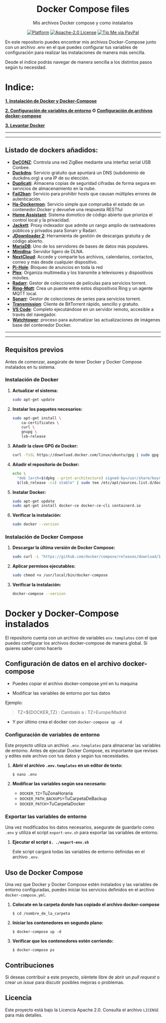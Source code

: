 
<div align="center">
  
  # Docker Compose files
  
  Mis archivos Docker compose y como instalarlos
  
  [![Platform](https://img.shields.io/badge/platform-Docker-blue)](https://www.docker.com/)
  [![Apache-2.0 License](https://img.shields.io/github/license/containrrr/watchtower.svg)](https://www.apache.org/licenses/LICENSE-2.0)
  [![Tip Me via PayPal](https://img.shields.io/badge/PayPal-tip%20me-blue.svg?logo=paypal&style=flat)](https://www.paypal.me/EleazarDevTech)

</div>


En este repositorio puedes encontrar mis archivos Docker-Compose junto con un archivo .env en el que puedes configurar tus variables de configuración para realizar las instalaciones de manera más sencilla.

Desde el índice podrás navegar de manera sencilla a los distintos pasos según tu necesidad.

# Indice: 

[**1. Instalación de Docker y Docker-Compose**](/README.md###Instalación-de-Docker)

[**2. Configuración de variables de entorno**](/README.md###Configuración-de-variables-de-entorno)
**O** 
[**Configuración de archivos docker-compose**](/README.md##Configuración-de-datos-en-el-archivo-docker-compose)

[**3. Levantar Docker**](/README.md##Uso-de-Docker-Compose)

---
---
## Listado de dockers añadidos:
- [**DeCONZ**](https://github.com/deconz-community/deconz-docker): Controla una red ZigBee mediante una interfaz serial USB Conbee.
- [**Duckdns**](https://github.com/linuxserver/docker-duckdns): Servicio gratuito que apuntará un DNS (subdominio de duckdns.org) a una IP de su elección.
- [**Duplicati**](https://github.com/duplicati/duplicati): Almacena copias de seguridad cifradas de forma segura en servicios de almacenamiento en la nube.
- [**Fail2ban**](https://docs.linuxserver.io/images/docker-fail2ban/): Servicio para prohibir hosts que causan múltiples errores de autenticación.
- [**Ha-Dockermon**](https://github.com/philhawthorne/ha-dockermon): Servicio simple que comprueba el estado de un contenedor.Docker y devuelve una respuesta RESTful
- [**Home Assistant**](https://github.com/home-assistant/core): Sistema domotico de código abierto que prioriza el control local y la privacidad.
- [**Jackett**](https://hub.docker.com/r/linuxserver/jackett): Proxy indexador que admite un rango amplio de rastreadores públicos y privados para Sonarr y Radarr.
- [**JDownloader 2**](https://github.com/jlesage/docker-jdownloader-2): Herramienta de gestión de descargas gratuita y de código abierto.
- [**MariaDB**](https://hub.docker.com/r/linuxserver/mariadb): Uno de los servidores de bases de datos más populares.
- [**Minidlna**](https://github.com/crocandr/docker-minidlna): Servidor ligero de DLNA.
- [**NextCloud**](https://github.com/nextcloud/docker): Accede y comparte tus archivos, calendarios, contactos, correo y más desde cualquier dispositivo.
- [**Pi-Hole**](https://github.com/pi-hole/docker-pi-hole): Bloqueo de anuncios en toda la red
- [**Plex**](https://docs.linuxserver.io/images/docker-plex/): Organiza multimedia y los transmite a televisores y dispositivos móviles.
- [**Radarr**](https://docs.linuxserver.io/images/docker-radarr): Gestor de colecciones de películas para servicios torrent.
- [**Ring-Mqtt**](https://github.com/tsightler/ring-mqtt): Crea un puente entre estos dispositivos Ring y un agente MQTT local.
- [**Sonarr**](https://github.com/hotio/sonarr): Gestor de colecciones de series para servicios torrent.
- [**Transmission**](https://hub.docker.com/r/linuxserver/transmission): Cliente de BitTorrent rápido, sencillo y gratuito.
- [**VS Code**](https://docs.linuxserver.io/images/docker-code-server/): Completo ejecutándose en un servidor remoto, accesible a través del navegador.
- [**Watchtower**](https://github.com/containrrr/watchtower): proceso para automatizar las actualizaciones de imágenes base del contenedor Docker.


---
---
## Requisitos previos

Antes de comenzar, asegúrate de tener Docker y Docker Compose instalados en tu sistema.

### Instalación de Docker

1. **Actualizar el sistema:**

   ```bash
   sudo apt-get update
   ```

2. **Instalar los paquetes necesarios:**

   ```bash
   sudo apt-get install \
       ca-certificates \
       curl \
       gnupg \
       lsb-release
   ```

3. **Añadir la clave GPG de Docker:**

   ```bash
   curl -fsSL https://download.docker.com/linux/ubuntu/gpg | sudo gpg --dearmor -o /usr/share/keyrings/docker-archive-keyring.gpg
   ```

4. **Añadir el repositorio de Docker:**

   ```bash
   echo \
     "deb [arch=$(dpkg --print-architecture) signed-by=/usr/share/keyrings/docker-archive-keyring.gpg] https://download.docker.com/linux/ubuntu \
     $(lsb_release -cs) stable" | sudo tee /etc/apt/sources.list.d/docker.list > /dev/null
   ```

5. **Instalar Docker:**

   ```bash
   sudo apt-get update
   sudo apt-get install docker-ce docker-ce-cli containerd.io
   ```

6. **Verificar la instalación:**

   ```bash
   sudo docker --version
   ```

### Instalación de Docker Compose

1. **Descargar la última versión de Docker Compose:**

   ```bash
   sudo curl -L "https://github.com/docker/compose/releases/download/1.29.2/docker-compose-$(uname -s)-$(uname -m)" -o /usr/local/bin/docker-compose
   ```

2. **Aplicar permisos ejecutables:**

   ```bash
   sudo chmod +x /usr/local/bin/docker-compose
   ```

3. **Verificar la instalación:**

   ```bash
   docker-compose --version
   ```

# Docker y Docker-Compose instalados

El repositorio cuenta con un archivo de variables `env.templates` con el que puedes configurar los archivos docker-compose de manera global. Si quieres saber como hacerlo

## Configuración de datos en el archivo docker-compose

* Puedes copiar el archivo docker-compose.yml en tu maquina

* Modificar las variables de entorno por tus datos

 Ejemplo:
>  TZ=${DOCKER_TZ}
: Cambialo a :
> TZ=Europe/Madrid

* Y por último crea el docker con ```docker-compose up -d```

###  Configuración de variables de entorno

Este proyecto utiliza un archivo `.env.templates` para almacenar las variables de entorno. Antes de ejecutar Docker Compose, es importante que revises y edites este archivo con tus datos y según tus necesidades.

1. **Abrir el archivo `.env.templates` en un editor de texto:**

   `$ nano .env`

2. **Modificar las variables según sea necesario:**

   - `DOCKER_TZ`=TuZonaHoraria
   - `DOCKER_PATH_BACKUPS`=TuCarpetaDeBackup
   - `DOCKER_PATCH`=TuCarpetaDocker

   

### Exportar las variables de entorno

Una vez modificados los datos necesarios, asegurate de guardarlo como `.env` y utiliza el script `export-env.sh` para exportar las variables de entorno.

1. **Ejecutar el script `$. ./export-env.sh`**

   Este script cargará todas las variables de entorno definidas en el archivo `.env`.

## Uso de Docker Compose

Una vez que Docker y Docker Compose estén instalados y las variables de entorno configuradas, puedes iniciar los servicios definidos en el archivo `docker-compose.yml`.

1. **Colocate en la carpeta donde has copiado el archivo docker-compose**
    ```
    $ cd /nombre_de_la_carpeta
    ```
2. **Iniciar los contenedores en segundo plano:**

   ```
   $ docker-compose up -d
   ```

3. **Verificar que los contenedores estén corriendo:**

   ```
   $ docker-compose ps
   ```

## Contribuciones

Si deseas contribuir a este proyecto, siéntete libre de abrir un *pull request* o crear un *issue* para discutir posibles mejoras o problemas.

## Licencia

Este proyecto está bajo la Licencia Apache 2.0. Consulta el archivo `LICENSE` para más detalles.
